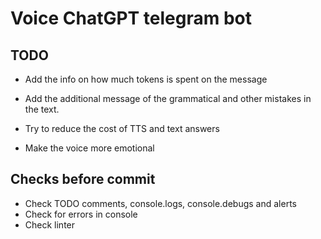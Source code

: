 # Voice ChatGPT telegram bot

## TODO

* Add the info on how much tokens is spent on the message
* Add the additional message of the grammatical and other mistakes in the text.

* Try to reduce the cost of TTS and text answers
* Make the voice more emotional

## Checks before commit

* Check TODO comments, console.logs, console.debugs and alerts
* Check for errors in console
* Check linter
